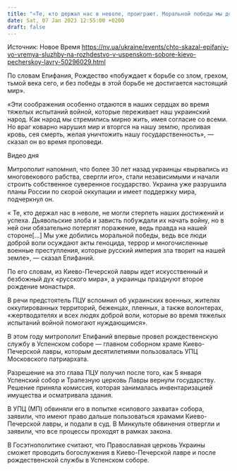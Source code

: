 ```yaml
---
title: "«Те, кто держал нас в неволе, проиграют. Моральной победы мы добились». Что сказал Епифаний на исторической рождественской службе в Лавре"
date: Sat, 07 Jan 2023 12:55:00 +0200
draft: false
---
```

Источник: Новое Время https://nv.ua/ukraine/events/chto-skazal-epifaniy-vo-vremya-sluzhby-na-rozhdestvo-v-uspenskom-sobore-kievo-pecherskoy-lavry-50296029.html


По словам Епифания, Рождество «побуждает к борьбе со злом, грехом, тьмой века сего, и без победы в этой борьбе не достигается настоящий мир».

«Эти соображения особенно отдаются в наших сердцах во время тяжелых испытаний войной, которые переживает наш украинский народ. Как народ мы стремились мирно жить, имея согласие со всеми. Но враг коварно нарушил мир и вторгся на нашу землю, проливая кровь, сея смерть, желая уничтожить нашу государственность», — сказал он во время проповеди.

 Видео дня   

Митрополит напомнил, что более 30 лет назад украинцы «вырвались из многовекового рабства, свергли иго», стали независимыми и начали строить собственное суверенное государство. Украина уже разрушила планы России по скорой оккупации и имеет поддержку мира, подчеркнул он.

« Те, кто держал нас в неволе, не могли стерпеть наших достижений и успеха. Дьявольские злоба и зависть побуждали их начать войну, но в ней они обязательно потерпят поражение, ведь правда на нашей стороне[…] Мы уже добились моральной победы, ведь все люди доброй воли осуждают акты геноцида, террор и многочисленные военные преступления, которые русский империя зла творит на нашей земле», — сказал Епифаний.

По его словам, из Киево-Печерской лавры идет искусственный и безбожный дух «русского мира», а украинцы празднуют второе рождение монастыря.

В речи предстоятель ПЦУ вспомнил об украинских военных, жителях оккупированных территорий, беженцах, пленных, а также волонтерах, «жертводателях и всех людях доброй воли, которые во время тяжелых испытаний войной помогают нуждающимся».

В этом году митрополит Епифаний впервые провел рождественскую службу в Успенском соборе — главном соборном храме Киево-Печерской лавры, которым десятилетиями пользовалась УПЦ Московского патриархата.

Разрешение на это глава ПЦУ получил после того, как 5 января Успенский собор и Трапезную церковь Лавры вернули государству. Решение приняла комиссия, которая занималась инвентаризацией имущества и осматривала здания.

В УПЦ (МП) обвиняли его в попытке «силового захвата» собора, заявили, что имеют право дальше пользоваться храмами Киево-Печерской лавры, и подали в суд. В Минкульте обвинения отвергли и заявили, что все процессы проходят в рамках закона.

В Госэтнополитике считают, что Православная церковь Украины сможет проводить богослужения в Киево-Печерской лавре и после рождественской службы в Успенском соборе.
